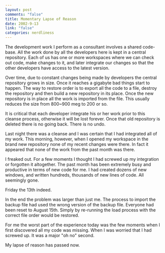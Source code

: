 ```yaml
--- 
layout: post
comments: "false"
title: Momentary Lapse of Reason
date: 2002-9-13
link: "false"
categories: nerdliness
---
```

The development work I perform as a consultant involves a shared code-base. All the work done by all the developers here is kept in a central repository. Each of us has one or more workspaces where we can check out code, make changes to it, and later integrate our changes so that the other developers have access to the latest version.

Over time, due to constant changes being made by developers the central repository grows in size. Once it reaches a gigabyte bad things start to happen. The way to restore order is to export all the code to a file, destroy the repository and then build a new repository in its place. Once the new repository is in place all the work is imported from the file. This usually reduces the size from 800~900 meg to 200 or so.

It is critical that each developer integrate his or her work prior to this cleanse process, otherwise it will be lost forever. Once that old repository is deleted there is no going back. There is no undo.

Last night there was a cleanse and I was certain that I had integrated all of my work. This morning, however, when I opened my workspace in the brand new repository none of my recent changes were there. In fact it appeared that none of the work from the past month was there.

I freaked out. For a few moments I thought I had screwed up my integration or forgotten it altogether. The past month has been extremely busy and productive in terms of new code for me. I had created dozens of new windows, and written hundreds, thousands of new lines of code. All seemingly gone.

Friday the 13th indeed.

In the end the problem was larger than just me. The process to import the backup file had used the wrong version of the backup file. Everyone had been reset to August 15th. Simply by re-running the load process with the correct file order would be restored.

For me the worst part of the experience today was the few moments when I first discovered all my code was missing. When I was worried that I had screwed up. It was a major "oh no" second.

My lapse of reason has passed now.
